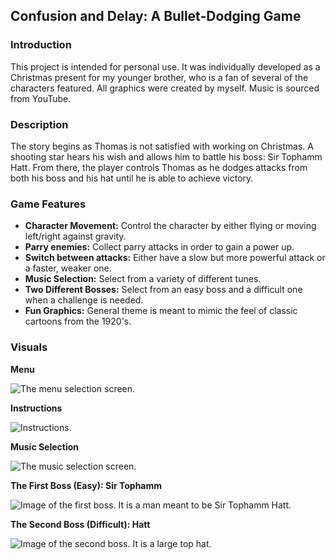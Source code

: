 ## Confusion and Delay: A Bullet-Dodging Game

### Introduction
This project is intended for personal use. It was individually developed as a Christmas present for my younger brother, who is a fan of several of the characters featured. All graphics were created by myself. Music is sourced from YouTube.

### Description
The story begins as Thomas is not satisfied with working on Christmas. A shooting star hears his wish and allows him to battle his boss: Sir Tophamm Hatt. From there, the player controls Thomas as he dodges attacks from both his boss and his hat until he is able to achieve victory.

### Game Features
- **Character Movement:** Control the character by either flying or moving left/right against gravity.
- **Parry enemies:** Collect parry attacks in order to gain a power up.
- **Switch between attacks:** Either have a slow but more powerful attack or a faster, weaker one.
- **Music Selection:** Select from a variety of different tunes.
- **Two Different Bosses:** Select from an easy boss and a difficult one when a challenge is needed.
- **Fun Graphics:** General theme is meant to mimic the feel of classic cartoons from the 1920's.

### Visuals
**Menu**

![The menu selection screen.](https://github.com/mandyschen/thomasGame/blob/main/screenshots/menu_sc.png)

**Instructions**

![Instructions.](https://github.com/mandyschen/thomasGame/blob/main/screenshots/instructions_sc.png)

**Music Selection**

![The music selection screen.](https://github.com/mandyschen/thomasGame/blob/main/screenshots/music_menu_sc.png)

**The First Boss (Easy): Sir Tophamm**

![Image of the first boss. It is a man meant to be Sir Tophamm Hatt.](https://github.com/mandyschen/thomasGame/blob/main/screenshots/sir_tophamm_sc.png)

**The Second Boss (Difficult): Hatt**

![Image of the second boss. It is a large top hat.](https://github.com/mandyschen/thomasGame/blob/main/screenshots/hatt_sc.png)

